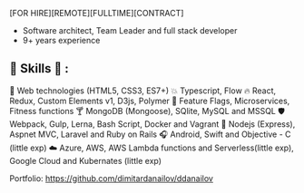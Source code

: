 [FOR HIRE][REMOTE][FULLTIME][CONTRACT]
- Software architect, Team Leader and full stack developer
- 9+ years experience

:tada: Skills :tada: :
-------
:police_car:  Web technologies (HTML5, CSS3, ES7+)
:boom:  Typescript, Flow
:fire:  React, Redux, Custom Elements v1, D3js, Polymer
:grapes:  Feature Flags, Microservices, Fitness functions
:cocktail:  MongoDB (Mongoose), SQlite, MySQL and MSSQL
:shield: Webpack, Gulp, Lerna, Bash Script, Docker and Vagrant
:snake:  Nodejs (Express), Aspnet MVC, Laravel and Ruby on Rails
:headphones: Android, Swift and Objective - C (little exp)
:cloud:  Azure, AWS, AWS Lambda functions and Serverless(little exp), Google Cloud and Kubernates (little exp)

Portfolio: https://github.com/dimitardanailov/ddanailov